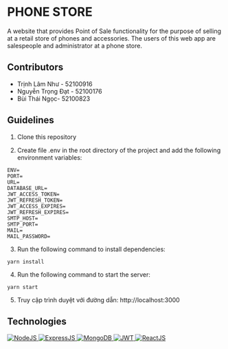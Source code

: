 # PHONE STORE
A website that provides Point of Sale functionality for the purpose of selling at a retail store of phones and accessories. The users of this web app are salespeople and administrator at a phone store.

## Contributors
* Trịnh Lâm Như - 52100916
* Nguyễn Trọng Đạt - 52100176
* Bùi Thái Ngọc- 52100823

## Guidelines

1. Clone this repository

2. Create file .env in the root directory of the project and add the following environment variables:
```
ENV=
PORT=
URL=
DATABASE_URL=
JWT_ACCESS_TOKEN=
JWT_REFRESH_TOKEN=
JWT_ACCESS_EXPIRES=
JWT_REFRESH_EXPIRES=
SMTP_HOST=
SMTP_PORT=
MAIL=
MAIL_PASSWORD=
```
3. Run the following command to install dependencies:
```
yarn install
```
4. Run the following command to start the server:
```
yarn start
```
5. Truy cập trình duyệt với đường dẫn: http://localhost:3000

## Technologies
<a href="#" target="_blank"> 
    <img alt="NodeJS" src="https://img.shields.io/badge/node.js-%2343853D.svg?style=for-the-badge&logo=node-dot-js&logoColor=white"/>
</a>
<a href="#" target="_blank"> 
    <img alt="ExpressJS" src="https://img.shields.io/badge/express.js-%23404d59.svg?style=for-the-badge"/>
</a>
<a href="#" target="_blank"> 
    <img alt="MongoDB" src="https://img.shields.io/badge/mongodb-%2343853D.svg?style=for-the-badge&logo=mongodb&logoColor=white"/>
</a>
<a href="#" target="_blank"> 
    <img alt="JWT" src="https://img.shields.io/badge/JWT-000000?style=for-the-badge&logo=JSON%20web%20tokens&logoColor=white"/>
</a>
<a href="#" target="_blank"> 
    <img alt="ReactJS" src="	https://img.shields.io/badge/Yarn-2C8EBB?style=for-the-badge&logo=yarn&logoColor=white"/>
</a>
